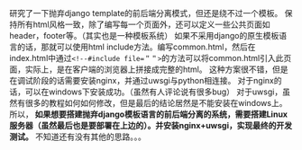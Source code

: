 研究了一下抛弃django template的前后端分离模式，但还是绕不过一个模板。
保持所有html风格一致，除了编写每一个页面外，还可以定义一些公共页面如header，footer等。（其实也是一种模板系统）
如果不采用django的原生模板语言的话，那就可以使用html include方法。编写common.html，然后在index.html中通过`<!--#include file=＂＂>`的方法可以将common.html引入此页面，实际上，是在客户端的浏览器上拼接成完整的html。
这种方案很不错，但是在调试阶段的话需要安装nginx，并通过uwsgi与python相连接。
对于nginx的话，可以在windows下安装成功。（虽然有人评论说有很多bug）
对于uwsgi，虽然有很多的教程如何如何修改，但是最后的结论居然是不能安装在windows上。
所以，<strong> 如果想要搭建抛弃django模板语言的前后端分离的系统，需要搭建Linux服务器（虽然最后也是要部署在上边的）。并安装nginx+uwsgi，实现最终的开发测试。</strong>
不知道还有没有其他的思路。。。
